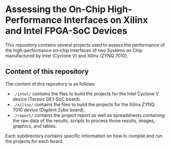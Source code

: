 # Assessing the On-Chip High-Performance Interfaces on Xilinx and Intel FPGA-SoC Devices

This repository contains several projects used to assess the performance of the high-performance on-chip interfaces of two Systems on Chip manufactured by Intel (Cyclone V) and Xilinx (ZYNQ 7010).

## Content of this repository

The content of this repository is as follows:
* `./intel/` contains the files to build the projects for the Intel Cyclone V device (Terasic DE1-SoC board).
* `./xilinx/` contains the files to build the projects for the Xilinx ZYNQ 7010 device (Digilent Zybo board).
* `./report/` contains the project report as well as spreadsheets containing the raw data of the results, scripts to process those results, images, graphics, and tables.

Each subdirectory contains specific information on how to compile and run the projects for each board.